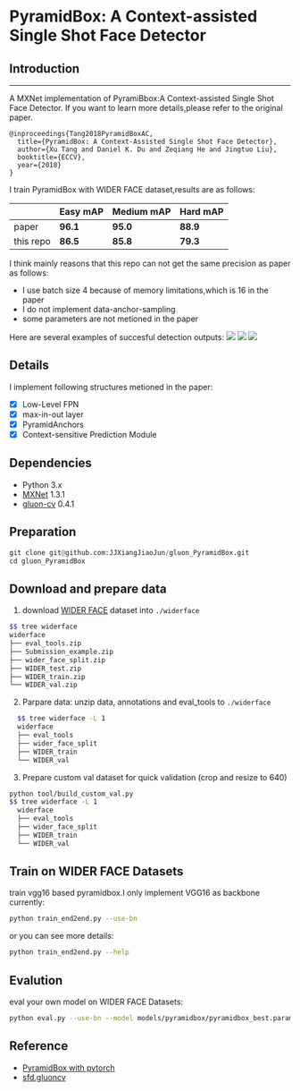 # PyramidBox: A Context-assisted Single Shot Face Detector
## Introduction
----
A MXNet implementation of PyramiBbox:A Context-assisted Single Shot Face Detector.
If you want to learn more details,please refer to the original paper.
```
@inproceedings{Tang2018PyramidBoxAC,
  title={PyramidBox: A Context-Assisted Single Shot Face Detector},
  author={Xu Tang and Daniel K. Du and Zeqiang He and Jingtuo Liu},
  booktitle={ECCV},
  year={2018}
}
```
I train PyramidBox with WIDER FACE dataset,results are as follows:


|&emsp;&emsp;|Easy mAP|Medium mAP|Hard mAP|
|---|---|---|---|
|paper|**96.1**|**95.0**|**88.9**|
|this repo|**86.5**|**85.8**|**79.3**|




I think mainly reasons that this repo can not get the same precision as paper as follows:
* I use batch size 4 because of memory limitations,which is 16 in the paper
* I do not implement data-anchor-sampling
* some parameters are not metioned in the paper


Here are several examples of succesful detection outputs:
![](http://plsf8r624.bkt.clouddn.com/detection1.png)
![](http://plsf8r624.bkt.clouddn.com/detection2.png)
![](http://plsf8r624.bkt.clouddn.com/detection4.png)
## Details
I implement following structures metioned in the paper:
- [x] Low-Level FPN
- [x] max-in-out layer
- [x] PyramidAnchors
- [x] Context-sensitive Prediction Module   
## Dependencies
* Python 3.x
* [MXNet](https://github.com/apache/incubator-mxnet) 1.3.1
* [gluon-cv](https://github.com/dmlc/gluon-cv) 0.4.1

## Preparation
```python
git clone git@github.com:JJXiangJiaoJun/gluon_PyramidBox.git
cd gluon_PyramidBox
```

## Download and prepare data

1. download [WIDER FACE](http://mmlab.ie.cuhk.edu.hk/projects/WIDERFace/) dataset into `./widerface`

  ```bash
  $$ tree widerface
  widerface
  ├── eval_tools.zip
  ├── Submission_example.zip
  ├── wider_face_split.zip
  ├── WIDER_test.zip
  ├── WIDER_train.zip
  └── WIDER_val.zip
  ```

2. Parpare data: unzip data, annotations and eval_tools to `./widerface`
  ```bash
    $$ tree widerface -L 1
    widerface
    ├── eval_tools
    ├── wider_face_split
    ├── WIDER_train
    └── WIDER_val
  ```

3. Prepare custom val dataset for quick validation (crop and resize to 640)

  ```bash
  python tool/build_custom_val.py
  $$ tree widerface -L 1
    widerface
    ├── eval_tools
    ├── wider_face_split
    ├── WIDER_train
    └── WIDER_val
  ```

## Train on WIDER FACE Datasets
train vgg16 based pyramidbox.I only implement VGG16 as backbone currently:
```bash
python train_end2end.py --use-bn
```
or you can see more details:
```bash
python train_end2end.py --help
```
## Evalution
eval your own model on WIDER FACE Datasets:
```bash
python eval.py --use-bn --model models/pyramidbox/pyramidbox_best.params
```
## Reference
* [PyramidBox with pytorch](https://github.com/Goingqs/PyramidBox)
* [sfd.gluoncv](https://github.com/yangfly/sfd.gluoncv)